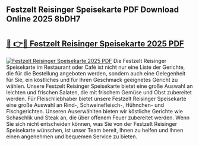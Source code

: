 ## Festzelt Reisinger Speisekarte PDF Download Online 2025 8bDH7

# <h2><a href="http://gcc5zsj.nevu.top/?p=Festzelt+Reisinger+Speisekarte">🔗 👉🔴 Festzelt Reisinger Speisekarte 2025 PDF</a></h2>

[![Festzelt Reisinger Speisekarte 2025 PDF](https://i.imgur.com/dBaPXMq.png)](http://gcc5zsj.nevu.top/?p=Festzelt+Reisinger+Speisekarte)
Die Festzelt Reisinger Speisekarte im Restaurant oder Café ist nicht nur eine Liste der Gerichte, die für die Bestellung angeboten werden, sondern auch eine Gelegenheit für Sie, ein köstliches und für Ihren Geschmack geeignetes Gericht zu wählen. Unsere Festzelt Reisinger Speisekarte bietet eine große Auswahl an leichten und frischen Salaten, die mit frischem Gemüse und Obst zubereitet werden. Für Fleischliebhaber bietet unsere Festzelt Reisinger Speisekarte eine große Auswahl an Rind-, Schweinefleisch-, Hühnchen- und Fischgerichten. Unseren Auserwählten bieten wir köstliche Gerichte wie Schaschlik und Steak an, die über offenem Feuer zubereitet werden. Wenn Sie sich nicht entscheiden können, was Sie von der Festzelt Reisinger Speisekarte wünschen, ist unser Team bereit, Ihnen zu helfen und Ihnen einen angenehmen und bequemen Service zu bieten.
